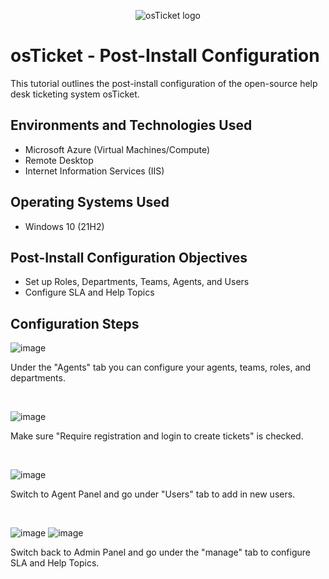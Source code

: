 <p align="center">
<img src="https://i.imgur.com/Clzj7Xs.png" alt="osTicket logo"/>
</p>

<h1>osTicket - Post-Install Configuration</h1>
This tutorial outlines the post-install configuration of the open-source help desk ticketing system osTicket.<br />



<h2>Environments and Technologies Used</h2>

- Microsoft Azure (Virtual Machines/Compute)
- Remote Desktop
- Internet Information Services (IIS)

<h2>Operating Systems Used </h2>

- Windows 10</b> (21H2)

<h2>Post-Install Configuration Objectives</h2>

- Set up Roles, Departments, Teams, Agents, and Users
- Configure SLA and Help Topics

<h2>Configuration Steps</h2>

![image](https://github.com/user-attachments/assets/ede37e06-4ecf-4f48-9c29-0d32394c80ef)

<p>
Under the "Agents" tab you can configure your agents, teams, roles, and departments.
</p>
<br />

![image](https://github.com/user-attachments/assets/f9ab26c8-00fb-462c-b16e-706585279682)

<p>
Make sure "Require registration and login to create tickets" is checked.
</p>
<br />

![image](https://github.com/user-attachments/assets/90b5f876-2f86-4ceb-8c52-f5262b76829f)

<p>
Switch to Agent Panel and go under "Users" tab to add in new users.
</p>
<br />

![image](https://github.com/user-attachments/assets/f6a5ef0d-dc23-4cfc-b416-58086a88dc1d)
![image](https://github.com/user-attachments/assets/2d269d32-f866-4dae-928f-7bdeaf001396)


<p>
Switch back to Admin Panel and go under the "manage" tab to configure SLA and Help Topics.
</p>
<br />
